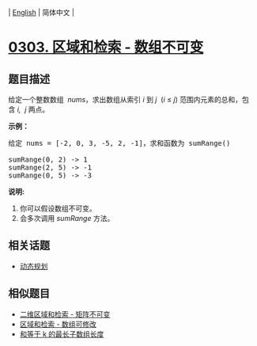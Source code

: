 
| [English](README_EN.md) | 简体中文 |
# [0303. 区域和检索 - 数组不可变](https://leetcode-cn.com/problems/range-sum-query-immutable/)
## 题目描述
<p>给定一个整数数组 &nbsp;<em>nums</em>，求出数组从索引&nbsp;<em>i&nbsp;</em>到&nbsp;<em>j&nbsp;&nbsp;</em>(<em>i</em>&nbsp;&le;&nbsp;<em>j</em>) 范围内元素的总和，包含&nbsp;<em>i,&nbsp; j&nbsp;</em>两点。</p>

<p><strong>示例：</strong></p>

<pre>给定 nums = [-2, 0, 3, -5, 2, -1]，求和函数为 sumRange()

sumRange(0, 2) -&gt; 1
sumRange(2, 5) -&gt; -1
sumRange(0, 5) -&gt; -3</pre>

<p><strong>说明:</strong></p>

<ol>
	<li>你可以假设数组不可变。</li>
	<li>会多次调用&nbsp;<em>sumRange</em>&nbsp;方法。</li>
</ol>

## 相关话题
- [动态规划](https://leetcode-cn.com/tag/dynamic-programming)
## 相似题目
- [二维区域和检索 - 矩阵不可变](../range-sum-query-2d-immutable/README.md)
- [区域和检索 - 数组可修改](../range-sum-query-mutable/README.md)
- [和等于 k 的最长子数组长度](../maximum-size-subarray-sum-equals-k/README.md)
